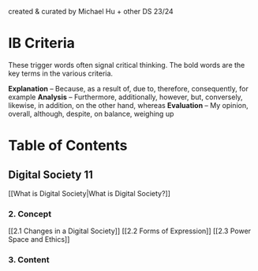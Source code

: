 created & curated by Michael Hu + other DS 23/24
# IB Criteria

These trigger words often signal critical thinking. The bold words are the key terms in the various criteria.

**Explanation** – Because, as a result of, due to, therefore, consequently, for example
**Analysis** – Furthermore, additionally, however, but, conversely, likewise, in addition, on the other hand, whereas
**Evaluation** – My opinion, overall, although, despite, on balance, weighing up
# Table of Contents

## Digital Society 11

[[What is Digital Society|What is Digital Society?]]
### 2. Concept
[[2.1 Changes in a Digital Society]]
[[2.2 Forms of Expression]]
[[2.3 Power Space and Ethics]]
### 3. Content
